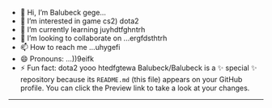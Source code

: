 - 👋 Hi, I’m Balubeck gege...
- 👀 I’m interested in game cs2) dota2
- 🌱 I’m currently learning juyhdtfghntrh
- 💞️ I’m looking to collaborate on ...ergfdsthtrh
- 📫 How to reach me ...uhygefi
- 😄 Pronouns: ...))9eifk
- ⚡ Fun fact: dota2 yooo
htedfgtewa
Balubeck/Balubeck is a ✨ special ✨ repository because its `README.md` (this file) appears on your GitHub profile.
You can click the Preview link to take a look at your changes.
---
